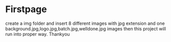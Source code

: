 # Firstpage
create a img folder and insert 8 different images with jpg extension and one background.jpg,logo.jpg,batch.jpg,welldone.jpg images then this project will run into proper way.
Thankyou

